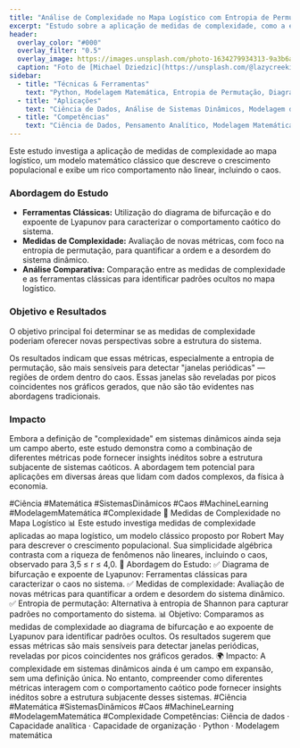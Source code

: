 ```yaml
---
title: "Análise de Complexidade no Mapa Logístico com Entropia de Permutação"
excerpt: "Estudo sobre a aplicação de medidas de complexidade, como a entropia de permutação, para analisar o mapa logístico, comparando-as com ferramentas clássicas para revelar padrões em sistemas dinâmicos caóticos."
header:
  overlay_color: "#000"
  overlay_filter: "0.5"
  overlay_image: https://images.unsplash.com/photo-1634279934313-9a3b6a0a0e5d?q=80&w=2070&auto=format&fit=crop&ixlib=rb-4.0.3&ixid=M3wxMjA3fDB8MHxwaG90by1wYWdlfHx8fGVufDB8fHx8fA%3D%3D
  caption: "Foto de [Michael Dziedzic](https://unsplash.com/@lazycreekimages) em [Unsplash](https://unsplash.com)"
sidebar:
  - title: "Técnicas & Ferramentas"
    text: "Python, Modelagem Matemática, Entropia de Permutação, Diagrama de Bifurcação, Expoente de Lyapunov."
  - title: "Aplicações"
    text: "Ciência de Dados, Análise de Sistemas Dinâmicos, Modelagem de Sistemas Complexos, Física."
  - title: "Competências"
    text: "Ciência de Dados, Pensamento Analítico, Modelagem Matemática, Python."
---
```


Este estudo investiga a aplicação de medidas de complexidade ao mapa logístico, um modelo matemático clássico que descreve o crescimento populacional e exibe um rico comportamento não linear, incluindo o caos.

### Abordagem do Estudo

*   **Ferramentas Clássicas:** Utilização do diagrama de bifurcação e do expoente de Lyapunov para caracterizar o comportamento caótico do sistema.
*   **Medidas de Complexidade:** Avaliação de novas métricas, com foco na entropia de permutação, para quantificar a ordem e a desordem do sistema dinâmico.
*   **Análise Comparativa:** Comparação entre as medidas de complexidade e as ferramentas clássicas para identificar padrões ocultos no mapa logístico.

### Objetivo e Resultados

O objetivo principal foi determinar se as medidas de complexidade poderiam oferecer novas perspectivas sobre a estrutura do sistema.

Os resultados indicam que essas métricas, especialmente a entropia de permutação, são mais sensíveis para detectar "janelas periódicas" — regiões de ordem dentro do caos. Essas janelas são reveladas por picos coincidentes nos gráficos gerados, que não são tão evidentes nas abordagens tradicionais.

### Impacto

Embora a definição de "complexidade" em sistemas dinâmicos ainda seja um campo aberto, este estudo demonstra como a combinação de diferentes métricas pode fornecer insights inéditos sobre a estrutura subjacente de sistemas caóticos. A abordagem tem potencial para aplicações em diversas áreas que lidam com dados complexos, da física à economia.

#Ciência #Matemática #SistemasDinâmicos #Caos #MachineLearning #ModelagemMatemática #Complexidade
🔎 Medidas de Complexidade no Mapa Logístico 📊 Este estudo investiga medidas de complexidade aplicadas ao mapa logístico, um modelo clássico proposto por Robert May para descrever o crescimento populacional. Sua simplicidade algébrica contrasta com a riqueza de fenômenos não lineares, incluindo o caos, observado para 3,5 ≤ r ≤ 4,0. 📌 Abordagem do Estudo: ✅ Diagrama de bifurcação e expoente de Lyapunov: Ferramentas clássicas para caracterizar o caos no sistema. ✅ Medidas de complexidade: Avaliação de novas métricas para quantificar a ordem e desordem do sistema dinâmico. ✅ Entropia de permutação: Alternativa à entropia de Shannon para capturar padrões no comportamento do sistema. 📊 Objetivo: Comparamos as medidas de complexidade ao diagrama de bifurcação e ao expoente de Lyapunov para identificar padrões ocultos. Os resultados sugerem que essas métricas são mais sensíveis para detectar janelas periódicas, reveladas por picos coincidentes nos gráficos gerados. 🌍 Impacto: A complexidade em sistemas dinâmicos ainda é um campo em expansão, sem uma definição única. No entanto, compreender como diferentes métricas interagem com o comportamento caótico pode fornecer insights inéditos sobre a estrutura subjacente desses sistemas. #Ciência #Matemática #SistemasDinâmicos #Caos #MachineLearning #ModelagemMatemática #Complexidade
Competências: Ciência de dados · Capacidade analítica · Capacidade de organização · Python · Modelagem matemática